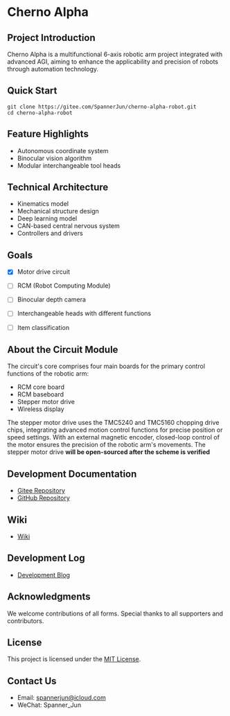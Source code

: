 # Cherno Alpha

## Project Introduction
Cherno Alpha is a multifunctional 6-axis robotic arm project integrated with advanced AGI, aiming to enhance the applicability and precision of robots through automation technology.

## Quick Start
```
git clone https://gitee.com/SpannerJun/cherno-alpha-robot.git
cd cherno-alpha-robot
```

## Feature Highlights
- Autonomous coordinate system
- Binocular vision algorithm
- Modular interchangeable tool heads

## Technical Architecture
- Kinematics model
- Mechanical structure design
- Deep learning model
- CAN-based central nervous system
- Controllers and drivers

## Goals

- [X] Motor drive circuit
- [ ] RCM (Robot Computing Module)
- [ ] Binocular depth camera
- [ ] Interchangeable heads with different functions
- [ ] Item classification


## About the Circuit Module

The circuit's core comprises four main boards for the primary control functions of the robotic arm:

* RCM core board
* RCM baseboard
* Stepper motor drive
* Wireless display

The stepper motor drive uses the TMC5240 and TMC5160 chopping drive chips, integrating advanced motion control functions for precise position or speed settings. With an external magnetic encoder, closed-loop control of the motor ensures the precision of the robotic arm's movements. The stepper motor drive **will be open-sourced after the scheme is verified**


## Development Documentation
- [Gitee Repository](https://gitee.com/SpannerJun/cherno-alpha-robot)
- [GitHub Repository](https://github.com/SpannerJun/ChernoAlpha-Robot)

## Wiki
- [Wiki](https://gitee.com/SpannerJun/cherno-alpha-robot/wikis/Home)

## Development Log
- [Development Blog](https://www.spannerjun.club/category/Cherno-Alpha/)

## Acknowledgments
We welcome contributions of all forms. Special thanks to all supporters and contributors.

## License
This project is licensed under the [MIT License](LICENSE).

## Contact Us
- Email: spannerjun@icloud.com
- WeChat: Spanner_Jun
